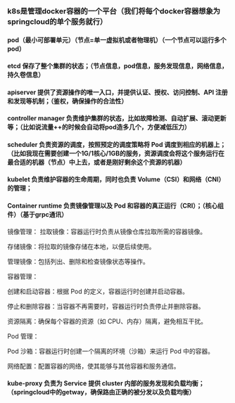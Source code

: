 ### k8s是管理docker容器的一个平台（我们将每个docker容器想象为springcloud的单个服务就行）

#### pod（最小可部署单元）（节点=单一虚拟机或者物理机）（一个节点可以运行多个pod）

#### etcd 保存了整个集群的状态；（节点信息，pod信息，服务发现信息，网络信息，持久卷信息）

#### apiserver 提供了资源操作的唯一入口，并提供认证、授权、访问控制、API 注册和发现等机制；（鉴权，确保操作的合法性）

#### controller manager 负责维护集群的状态，比如故障检测、自动扩展、滚动更新等；（比如说流量++的时候会自动将pod造多几个，方便减低压力）

#### scheduler 负责资源的调度，按照预定的调度策略将 Pod 调度到相应的机器上；（比如我现在需要创建一个1G/1核心/1GB的服务，资源调度会将这个服务运行在最合适的机器（节点）中上去，或者是刚好剩余这个资源的机器）

#### kubelet 负责维护容器的生命周期，同时也负责 Volume（CSI）和网络（CNI）的管理；



#### Container runtime 负责镜像管理以及 Pod 和容器的真正运行（CRI）；（核心组件）（基于grpc通讯）

镜像管理：
拉取镜像：容器运行时负责从镜像仓库拉取所需的容器镜像。

存储镜像：将拉取的镜像存储在本地，以便后续使用。

管理镜像：包括列出、删除和检查镜像状态等操作。

容器管理：

创建和启动容器：根据 Pod 的定义，容器运行时创建并启动容器。

停止和删除容器：当容器不再需要时，容器运行时负责停止并删除容器。

资源隔离：确保每个容器的资源（如 CPU、内存）隔离，避免相互干扰。

Pod 管理：

Pod 沙箱：容器运行时创建一个隔离的环境（沙箱）来运行 Pod 中的容器。

网络配置：配置容器的网络，使其能够与其他容器和服务通信。

#### kube-proxy 负责为 Service 提供 cluster 内部的服务发现和负载均衡；（springcloud中的getway，确保路由正确的被分发以及负载均衡）



